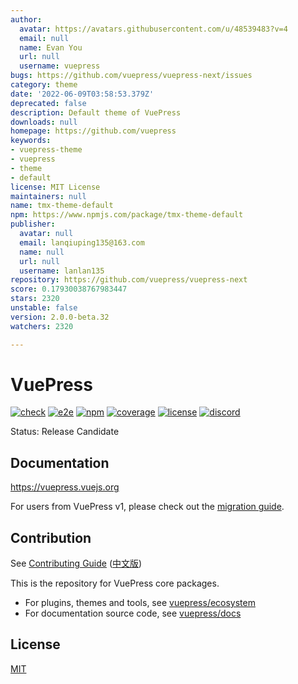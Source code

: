 ```yaml
---
author:
  avatar: https://avatars.githubusercontent.com/u/48539483?v=4
  email: null
  name: Evan You
  url: null
  username: vuepress
bugs: https://github.com/vuepress/vuepress-next/issues
category: theme
date: '2022-06-09T03:58:53.379Z'
deprecated: false
description: Default theme of VuePress
downloads: null
homepage: https://github.com/vuepress
keywords:
- vuepress-theme
- vuepress
- theme
- default
license: MIT License
maintainers: null
name: tmx-theme-default
npm: https://www.npmjs.com/package/tmx-theme-default
publisher:
  avatar: null
  email: lanqiuping135@163.com
  name: null
  url: null
  username: lanlan135
repository: https://github.com/vuepress/vuepress-next
score: 0.17930038767983447
stars: 2320
unstable: false
version: 2.0.0-beta.32
watchers: 2320

---
```


# VuePress

[![check](https://github.com/vuepress/core/actions/workflows/check.yml/badge.svg?branch=main)](https://github.com/vuepress/core/actions/workflows/check.yml)
[![e2e](https://github.com/vuepress/core/actions/workflows/e2e.yml/badge.svg?branch=main)](https://github.com/vuepress/core/actions/workflows/e2e.yml)
[![npm](https://badgen.net/npm/v/vuepress/next)](https://www.npmjs.com/package/vuepress)
[![coverage](https://coveralls.io/repos/github/vuepress/core/badge.svg?branch=main)](https://coveralls.io/github/vuepress/core?branch=main)
[![license](https://badgen.net/github/license/vuepress/core)](https://github.com/vuepress/core/blob/main/LICENSE)
[![discord](https://badgen.net/discord/online-members/ptFjefy6H5?icon=discord&label=discord)](https://discord.gg/ptFjefy6H5)

Status: Release Candidate

## Documentation

https://vuepress.vuejs.org

For users from VuePress v1, please check out the [migration guide](https://vuepress.vuejs.org/guide/migration.html).

## Contribution

See [Contributing Guide](https://github.com/vuepress/core/blob/main/CONTRIBUTING.md) ([中文版](https://github.com/vuepress/core/blob/main/CONTRIBUTING_zh.md))

This is the repository for VuePress core packages.

- For plugins, themes and tools, see [vuepress/ecosystem](https://github.com/vuepress/ecosystem)
- For documentation source code, see [vuepress/docs](https://github.com/vuepress/docs)

## License

[MIT](https://github.com/vuepress/core/blob/main/LICENSE)
